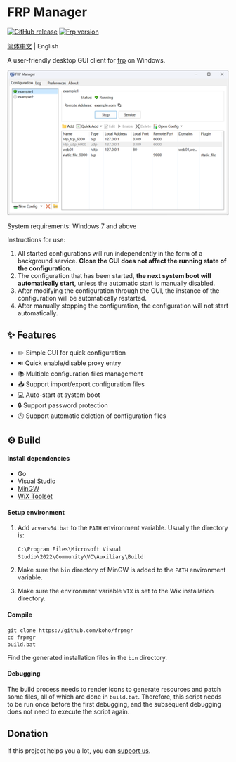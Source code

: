 # FRP Manager

[![GitHub release](https://img.shields.io/github/tag/koho/frpmgr.svg?label=release)](https://github.com/koho/frpmgr/releases)
[![Frp version](https://img.shields.io/endpoint?url=https%3A%2F%2Fgo.shields.workers.dev%2Fkoho%2Ffrpmgr%2Fmaster%3Fname%3Dfrp)](https://github.com/fatedier/frp)

[简体中文](README.md) | English

A user-friendly desktop GUI client for [frp](https://github.com/fatedier/frp) on Windows.

![screenshot](/docs/screenshot_en.png)

System requirements: Windows 7 and above

Instructions for use:

1. All started configurations will run independently in the form of a background service. **Close the GUI does not
   affect the running state of the configuration**.
2. The configuration that has been started, **the next system boot will automatically start**, unless the automatic
   start is manually disabled.
3. After modifying the configuration through the GUI, the instance of the configuration will be automatically restarted.
4. After manually stopping the configuration, the configuration will not start automatically.

## :sparkles: Features

* :pencil2: Simple GUI for quick configuration
* :play_or_pause_button: Quick enable/disable proxy entry
* 📚 Multiple configuration files management
* :inbox_tray: Support import/export configuration files
* :computer: Auto-start at system boot
* :lock: Support password protection
* :clock4: Support automatic deletion of configuration files

## :gear: Build

#### Install dependencies

- Go
- Visual Studio
- [MinGW](https://www.mingw-w64.org/)
- [WiX Toolset](https://wixtoolset.org/)

#### Setup environment

1. Add `vcvars64.bat` to the `PATH` environment variable. Usually the directory is:

   `C:\Program Files\Microsoft Visual Studio\2022\Community\VC\Auxiliary\Build`

2. Make sure the `bin` directory of MinGW is added to the `PATH` environment variable.

3. Make sure the environment variable `WIX` is set to the Wix installation directory.

#### Compile

```shell
git clone https://github.com/koho/frpmgr
cd frpmgr
build.bat
```

Find the generated installation files in the `bin` directory.

#### Debugging

The build process needs to render icons to generate resources and patch some files, all of which are done
in `build.bat`.
Therefore, this script needs to be run once before the first debugging, and the subsequent debugging does not need to
execute the script again.

## Donation

If this project helps you a lot, you can [support us](/docs/donate-wechat.jpg).
